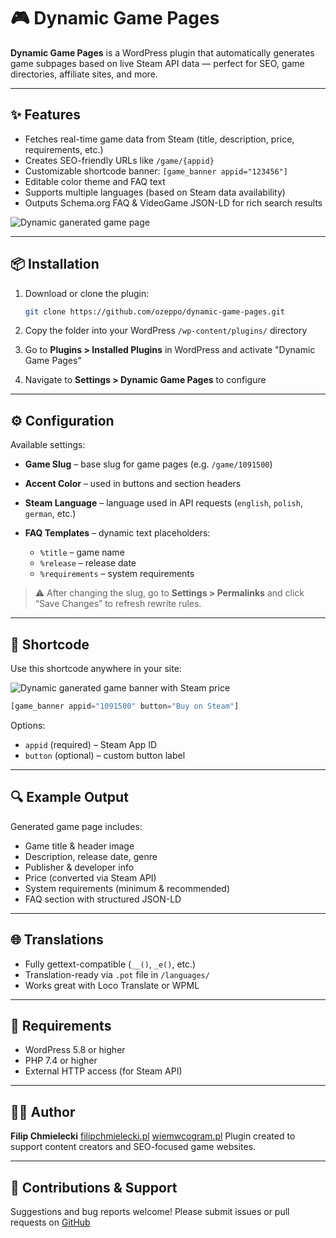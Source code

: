 # 🎮 Dynamic Game Pages

**Dynamic Game Pages** is a WordPress plugin that automatically generates game subpages based on live Steam API data — perfect for SEO, game directories, affiliate sites, and more.

---

## ✨ Features

* Fetches real-time game data from Steam (title, description, price, requirements, etc.)
* Creates SEO-friendly URLs like `/game/{appid}`
* Customizable shortcode banner: `[game_banner appid="123456"]`
* Editable color theme and FAQ text
* Supports multiple languages (based on Steam data availability)
* Outputs Schema.org FAQ & VideoGame JSON-LD for rich search results

![Dynamic ganerated game page](https://i.imgur.com/9TVUf9B.png)

---

## 📦 Installation

1. Download or clone the plugin:

   ```bash
   git clone https://github.com/ozeppo/dynamic-game-pages.git
   ```
2. Copy the folder into your WordPress `/wp-content/plugins/` directory
3. Go to **Plugins > Installed Plugins** in WordPress and activate "Dynamic Game Pages"
4. Navigate to **Settings > Dynamic Game Pages** to configure

---

## ⚙️ Configuration

Available settings:

* **Game Slug** – base slug for game pages (e.g. `/game/1091500`)
* **Accent Color** – used in buttons and section headers
* **Steam Language** – language used in API requests (`english`, `polish`, `german`, etc.)
* **FAQ Templates** – dynamic text placeholders:

  * `%title` – game name
  * `%release` – release date
  * `%requirements` – system requirements

> ⚠️ After changing the slug, go to **Settings > Permalinks** and click “Save Changes” to refresh rewrite rules.

---

## 🧹 Shortcode

Use this shortcode anywhere in your site:

![Dynamic ganerated game banner with Steam price](https://i.imgur.com/hWchnoa.png)

```php
[game_banner appid="1091500" button="Buy on Steam"]
```

Options:

* `appid` (required) – Steam App ID
* `button` (optional) – custom button label

---

## 🔍 Example Output

Generated game page includes:

* Game title & header image
* Description, release date, genre
* Publisher & developer info
* Price (converted via Steam API)
* System requirements (minimum & recommended)
* FAQ section with structured JSON-LD

---

## 🌐 Translations

* Fully gettext-compatible (`__()`, `_e()`, etc.)
* Translation-ready via `.pot` file in `/languages/`
* Works great with Loco Translate or WPML

---

## 💪 Requirements

* WordPress 5.8 or higher
* PHP 7.4 or higher
* External HTTP access (for Steam API)

---

## 👨‍💻 Author

**Filip Chmielecki**
[filipchmielecki.pl](https://filipchmielecki.pl)
[wiemwcogram.pl](https://wiemwcogram.pl)
Plugin created to support content creators and SEO-focused game websites.

---

## 🧠 Contributions & Support

Suggestions and bug reports welcome!
Please submit issues or pull requests on [GitHub](https://github.com/your-username/dynamic-game-pages/issues)
